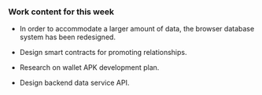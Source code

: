 
### Work content for this week

* In order to accommodate a larger amount of data, the browser database system has been redesigned.

* Design smart contracts for promoting relationships.

* Research on wallet APK development plan.

* Design backend data service API.


